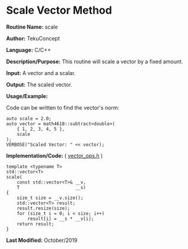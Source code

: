 # Scale Vector Method

**Routine Name:** scale

**Author:** TekuConcept

**Language:** C/C++

**Description/Purpose:** This routine will scale a vector by a fixed amount.

**Input:** A vector and a scalar.

**Output:** The scaled vector.

**Usage/Example:**

Code can be written to find the vector's norm:

    auto scale = 2.0;
    auto vector = math4610::subtract<double>(
        { 1, 2, 3, 4, 5 },
        scale
    );
    VERBOSE("Scaled Vector: " << vector);

**Implementation/Code:** ( [vector_ops.h](https://github.com/TekuConcept/math4610/blob/master/modules/include/vector_ops.h) )

    template <typename T>
    std::vector<T>
    scale(
        const std::vector<T>& __v,
        T                     __s)
    {
        size_t size = __v.size();
        std::vector<T> result;
        result.resize(size);
        for (size_t i = 0; i < size; i++)
            result[i] = __s * __v[i];
        return result;
    }

**Last Modified:** October/2019
